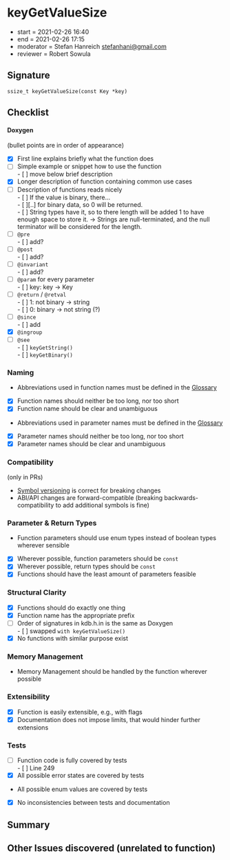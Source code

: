 # keyGetValueSize

- start = 2021-02-26 16:40
- end = 2021-02-26 17:15
- moderator = Stefan Hanreich <stefanhani@gmail.com>
- reviewer = Robert Sowula

## Signature

`ssize_t keyGetValueSize(const Key *key)`

## Checklist

#### Doxygen

(bullet points are in order of appearance)

- [x] First line explains briefly what the function does
- [ ] Simple example or snippet how to use the function  
       - [ ] move below brief description
- [x] Longer description of function containing common use cases
- [ ] Description of functions reads nicely  
       - [ ] If the value is binary, there...  
       - [ ][..] for binary data, so 0 will be returned.  
       - [ ] String types have it, so to there length will be added 1 to have enough space to store it. -> Strings are null-terminated, and the null terminator will be considered for the length.
- [ ] `@pre`  
       - [ ] add?
- [ ] `@post`  
       - [ ] add?
- [ ] `@invariant`  
       - [ ] add?
- [ ] `@param` for every parameter  
       - [ ] key: key -> Key
- [ ] `@return` / `@retval`  
       - [ ] 1: not binary -> string  
       - [ ] 0: binary -> not string (?)
- [ ] `@since`  
       - [ ] add
- [x] `@ingroup`
- [ ] `@see`  
       - [ ] `keyGetString()`  
       - [ ] `keyGetBinary()`

### Naming

- Abbreviations used in function names must be defined in the
  [Glossary](/doc/help/elektra-glossary.md)
- [x] Function names should neither be too long, nor too short
- [x] Function name should be clear and unambiguous
- Abbreviations used in parameter names must be defined in the
  [Glossary](/doc/help/elektra-glossary.md)
- [x] Parameter names should neither be too long, nor too short
- [x] Parameter names should be clear and unambiguous

### Compatibility

(only in PRs)

- [Symbol versioning](/doc/dev/symbol-versioning.md)
  is correct for breaking changes
- ABI/API changes are forward-compatible (breaking backwards-compatibility
  to add additional symbols is fine)

### Parameter & Return Types

- Function parameters should use enum types instead of boolean types
  wherever sensible
- [x] Wherever possible, function parameters should be `const`
- [x] Wherever possible, return types should be `const`
- [x] Functions should have the least amount of parameters feasible

### Structural Clarity

- [x] Functions should do exactly one thing
- [x] Function name has the appropriate prefix
- [ ] Order of signatures in kdb.h.in is the same as Doxygen  
       - [ ] swapped `with keyGetValueSize()`
- [x] No functions with similar purpose exist

### Memory Management

- Memory Management should be handled by the function wherever possible

### Extensibility

- [x] Function is easily extensible, e.g., with flags
- [x] Documentation does not impose limits, that would hinder further extensions

### Tests

- [ ] Function code is fully covered by tests  
       - [ ] Line 249
- [x] All possible error states are covered by tests
- All possible enum values are covered by tests
- [x] No inconsistencies between tests and documentation

## Summary

## Other Issues discovered (unrelated to function)
